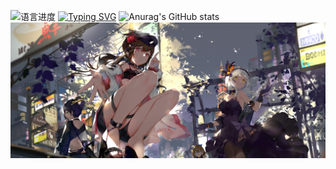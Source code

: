 ![语言进度](https://github-readme-stats.vercel.app/api/top-langs/?username=clover1420&layout=compact&langs_count=10&locale=cn&theme=dark)
[![Typing SVG](https://readme-typing-svg.demolab.com?font=&weight=200&size=25&pause=1000&color=846EF7&background=D73CFF00&width=300&lines=%E9%86%89%E5%90%8E%E4%B8%8D%E7%9F%A5%E5%A4%A9%E5%9C%A8%E6%B0%B4;%E6%BB%A1%E8%88%B9%E6%B8%85%E6%A2%A6%E5%8E%8B%E6%98%9F%E6%B2%B3)](https://git.io/typing-svg)
![Anurag's GitHub stats](https://github-readme-stats.vercel.app/api/?username=clover1420&show_icons=true&count_private=true&langs_count=3&locale=cn&theme=dark)
![image](https://github.com/clover1420/clover1420/blob/main/aa.png)
